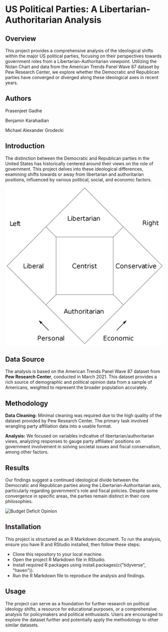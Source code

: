 # US Political Parties: A Libertarian-Authoritarian Analysis
## Overview
This project provides a comprehensive analysis of the ideological shifts within the major US political parties, focusing on their perspectives towards government roles from a Libertarian-Authoritarian viewpoint. Utilizing the Nolan Chart and data from the American Trends Panel Wave 87 dataset by Pew Research Center, we explore whether the Democratic and Republican parties have converged or diverged along these ideological axes in recent years.

## Authors
Prasenjeet Gadhe

Benjamin Karahadian

Michael Alexander Grodecki

## Introduction
The distinction between the Democratic and Republican parties in the United States has historically centered around their views on the role of government. This project delves into these ideological differences, examining shifts towards or away from libertarian and authoritarian positions, influenced by various political, social, and economic factors.

![Nolan Chart](/assets/Nolan_chart_normal.png)

## Data Source
The analysis is based on the American Trends Panel Wave 87 dataset from **Pew Research Center**, conducted in March 2021. This dataset provides a rich source of demographic and political opinion data from a sample of Americans, weighted to represent the broader population accurately.

## Methodology
**Data Cleaning:** Minimal cleaning was required due to the high quality of the dataset provided by Pew Research Center. The primary task involved wrangling party affiliation data into a usable format.

**Analysis:** We focused on variables indicative of libertarian/authoritarian views, analyzing responses to gauge party affiliates' positions on government involvement in solving societal issues and fiscal conservatism, among other factors.

## Results
Our findings suggest a continued ideological divide between the Democratic and Republican parties along the Libertarian-Authoritarian axis, particularly regarding government's role and fiscal policies. Despite some convergence in specific areas, the parties remain distinct in their core philosophies.

![Budget Deficit Opinion](/assets/assets/Budget_Deficit.png)

## Installation
This project is structured as an R Markdown document. To run the analysis, ensure you have R and RStudio installed, then follow these steps:

- Clone this repository to your local machine.
- Open the project R Markdown file in RStudio.
- Install required R packages using install.packages(c("tidyverse", "haven")).
- Run the R Markdown file to reproduce the analysis and findings.

## Usage
The project can serve as a foundation for further research on political ideology shifts, a resource for educational purposes, or a comprehensive analysis for policymakers and political enthusiasts. Users are encouraged to explore the dataset further and potentially apply the methodology to other similar datasets.
